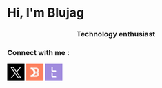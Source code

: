 <h1>Hi, I'm Blujag</h1>
<h3 align="center">Technology enthusiast</h3>
<h3 align="left">Connect with me : </h3>
<p align="left">
<a href="https://x.com/hato_tom" target="blank"><img align="center" src="https://github.com/blujag/social-icons/blob/70083b2cd9898659dd27142c365dd8bbee0d28a7/x.png" alt="X" height="40" width="40" /></a>
<a href="https://debank.com/profile/0xecc25cEA153e38052CE8485F05fD5362cDfE569b" target="blank"><img align="center" src="https://github.com/blujag/social-icons/blob/70083b2cd9898659dd27142c365dd8bbee0d28a7/debank.png" alt="Debank" height="40" width="40" /></a>
<a href="https://passport.talentprotocol.com/profile/407275" target="blank"><img align="center" src="https://github.com/blujag/social-icons/blob/9429a38b0d34c77f5066245c28fcdfef54ef8c25/talent.png" alt="Talent Protocol" height="40" width="40" /></a>
</p>

<!--
Here are some ideas to get you started:
- 🔭 I’m currently working on ...
- 🌱 I’m currently learning ...
- 👯 I’m looking to collaborate on ...
- 🤔 I’m looking for help with ...
- 💬 Ask me about ...
- 📫 How to reach me: ...
- 😄 Pronouns: ...
- ⚡ Fun fact: ...
-->
